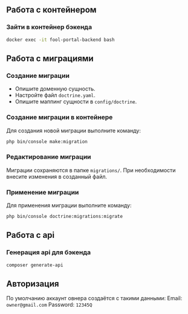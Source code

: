 ## Работа с контейнером

### Зайти в контейнер бэкенда

```bash
docker exec -it fool-portal-backend bash
```

## Работа с миграциями

### Создание миграции

- Опишите доменную сущность.
- Настройте файл `doctrine.yaml`.
- Опишите маппинг сущности в `config/doctrine`.

### Создание миграции в контейнере

Для создания новой миграции выполните команду:

```bash
php bin/console make:migration
```

### Редактирование миграции

Миграции сохраняются в папке `migrations/`. При необходимости внесите изменения в созданный файл.

### Применение миграции

Для применения миграции выполните команду:

```bash
php bin/console doctrine:migrations:migrate
```

## Работа с api

### Генерация api для бэкенда

```bash
composer generate-api
```

## Авторизация

По умолчанию аккаунт овнера создаётся с такими данными:
Email: `owner@gmail.com`
Password: `12345Q`
